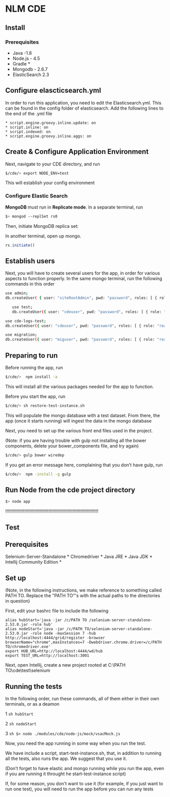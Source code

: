 # NLM CDE

## Install

### Prerequisites

 * Java -1.8
 * Node.js - 4.5
 * Gradle *
 * Mongodb - 2.6.7
 * ElasticSearch 2.3

## Configure **elascticsearch.yml** 

In order to run this application, you need to edit the Elasticsearch.yml.  This can be found in the config folder of elasticsearch.
Add the following lines to the end of the .yml file

    * script.engine.groovy.inline.update: on  
    * script.inline: on
    * script.indexed: on
    * script.engine.groovy.inline.aggs: on

## Create & Configure Application Environment

Next, navigate to your CDE directory, and run

```sh
$/cde/> export NODE_ENV=test
```

This will establish your config environment

### Configure Elastic Search

**MongoDB** must run in **Replicate mode**. 
In a separate terminal, run  


```sh
$> mongod --replSet rs0
```

Then, initiate MongoDB replica set:

In another terminal, open up mongo. 

```javascript
rs.initiate()
```
## Establish users


Next, you will have to create several users for the app, in order for various aspects to function 
properly. In the same mongo terminal, run the following commands in this order


```sh
use admin;
db.createUser( { user: "siteRootAdmin", pwd: "password", roles: [ { role: "root", db: "admin" }, { role: "dbAdmin", db: "test" }, { role: "dbAdmin", db: "cde-logs-test" } ] });
```


```sh
   use test;
   db.createUser({ user: "cdeuser", pwd: "password", roles: [ { role: "readWrite", db: "test" } ] });
   ```

```sh
use cde-logs-test;
db.createUser({ user: "cdeuser", pwd: "password", roles: [ { role: "readWrite", db: "cde-logs-test" } ] });
```

```sh
use migration;
db.createUser({ user: "miguser", pwd: "password", roles: [ { role: "readWrite", db: "migration" } ] });
```

## Preparing to run

Before running the app, run 

```sh 
$/cde/>  npm install -a
```

This will install all the various packages needed for the app to function. 


Before you start the app, run
 
 ```sh
$/cde/> sh restore-test-instance.sh 
 ```
 
 This will populate the mongo database with a test dataset. From there, the app (once it starts running) will ingest the data in the mongo database

Next, you need to set up the various front end files used in the project. 

(Note: if you are having trouble with gulp not installing all the bower components, delete your bower_components file, and try again)

```sh
$/cde/> gulp bower wiredep
```

If you get an error message here, complaining that you don’t have gulp, run 

```sh
$/cde/>  npm -install -g gulp
```


## Run Node from the cde project directory

```sh
$> node app
```



!!!!!!!!!!!!!!!!!!!!!!!!!!!!!!!!!!!!!!!!!!!!!!!!!!!!!!!!!!!!!!!!!!!!!!!!!



## Test






## Prerequisites 

Selenium-Server-Standalone *
Chromedriver *
Java JRE *
Java JDK *
Intellij Community Edition *

## Set up
(Note, in the following instructions, we make reference to something called PATH TO. Replace the "PATH TO"'s with the actual paths to the directories in question)


First, edit your bashrc file to include the following



    alias hubStart='java -jar /c/PATH TO /selenium-server-standalone-2.53.0.jar -role hub'
    alias nodeStart='java -jar /c/PATH TO/selenium-server-standalone-2.53.0.jar -role node -maxSession 7 -hub http://localhost:4444/grid/register -browser browserName="chrome",maxInstances=7 -Dwebdriver.chrome.driver=/c/PATH TO/chromedriver.exe'
    export HUB_URL=http://localhost:4444/wd/hub
    export TEST_URL=http://localhost:3001


Next, open Intellij, create a new project rooted at C:\PATH TO\cde\test\selenium


## Running the tests


In the following order, run these commands, all of them either in their own terminals, or as a deamon 

1 ```sh hubStart ```

2 ```sh nodeStart ```     

3 ```sh	$> node ./modules/cde/node-js/mock/vsacMock.js ```

Now, you need the app running in some way when you run the test. 


We have include a script, start-test-instance.sh, that, in addition to running all the tests, also runs the app. We suggest that you use it.

(Don’t forget to have elastic and mongo running while you run the app, even if you are running it throught he start-test-instance script)


If, for some reason, you don't want to use it (for example, if you just want to run one test), you will need to run the app before you can run any tests
